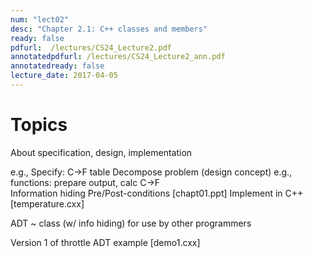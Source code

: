 ```yaml
---
num: "lect02"
desc: "Chapter 2.1: C++ classes and members"
ready: false
pdfurl:  /lectures/CS24_Lecture2.pdf
annotatedpdfurl: /lectures/CS24_Lecture2_ann.pdf
annotatedready: false
lecture_date: 2017-04-05
---
```


# Topics

About specification, design, implementation

e.g., Specify: C->F table
Decompose problem (design concept)
	e.g., functions: prepare output, calc C->F	
	Information hiding
	Pre/Post-conditions [chapt01.ppt]
Implement in C++ [temperature.cxx]

ADT ~ class (w/ info hiding) for use by other programmers

Version 1 of throttle ADT example [demo1.cxx]
